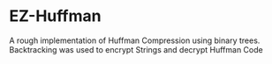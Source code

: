 # EZ-Huffman
A rough implementation of Huffman Compression using binary trees. Backtracking was used to encrypt Strings and decrypt Huffman Code
